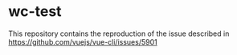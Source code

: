 # wc-test

This repository contains the reproduction of the issue described in https://github.com/vuejs/vue-cli/issues/5901
